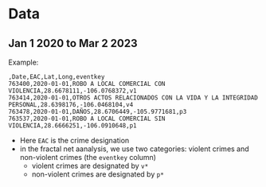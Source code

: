 # Data

## Jan 1 2020 to Mar 2 2023

Example:

```
,Date,EAC,Lat,Long,eventkey
763400,2020-01-01,ROBO A LOCAL COMERCIAL CON VIOLENCIA,28.6678111,-106.0768372,v1
763414,2020-01-01,OTROS ACTOS RELACIONADOS CON LA VIDA Y LA INTEGRIDAD PERSONAL,28.6398176,-106.0468104,v4
763478,2020-01-01,DAÑOS,28.6706449,-105.9771681,p3
763537,2020-01-01,ROBO A LOCAL COMERCIAL SIN VIOLENCIA,28.6666251,-106.0910648,p1
```

+ Here `EAC` is the crime designation
+ in the fractal net aanalysis, we use two categories: violent crimes and non-violent crimes (the `eventkey` column)
  - violent crimes are designated by `v*`
  - non-violent crimes are designated by `p*`